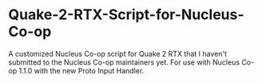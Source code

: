 # Quake-2-RTX-Script-for-Nucleus-Co-op
A customized Nucleus Co-op script for Quake 2 RTX that I haven't submitted to the Nucleus Co-op maintainers yet.
For use with Nucleus Co-op 1.1.0 with the new Proto Input Handler.
